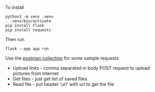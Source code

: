 To install

```
python3 -m venv .venv
. .venv/bin/activate
pip install Flask
pip install requests
```
Then run
```
flask --app app run
```
Use the [postman collection](./postman_collection.json) for some sample requests
- Upload links - comma separated in body POST request to upload pictures from internet
- Get files - just get list of saved files
- Read file - put header 'url' with url to get the file